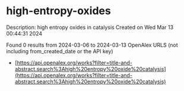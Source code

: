 # high-entropy-oxides
Description: high entropy oxides in catalysis
Created on Wed Mar 13 00:44:31 2024

Found 0 results from 2024-03-06 to 2024-03-13
OpenAlex URLS (not including from_created_date or the API key)
- [https://api.openalex.org/works?filter=title-and-abstract.search%3Ahigh%20entropy%20oxide%20catalysis](https://api.openalex.org/works?filter=title-and-abstract.search%3Ahigh%20entropy%20oxide%20catalysis)

